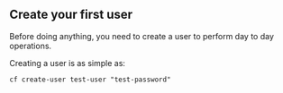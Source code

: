 Create your first user
----------------------

Before doing anything, you need to create a user to perform day to day operations.

Creating a user is as simple as:

```
cf create-user test-user "test-password"
```
